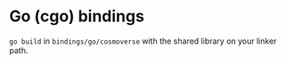 # Go (cgo) bindings
`go build` in `bindings/go/cosmoverse` with the shared library on your linker path.
